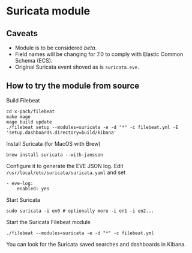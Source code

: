 # Suricata module

## Caveats

* Module is to be considered _beta_.
* Field names will be changing for 7.0 to comply with Elastic Common Schema (ECS).
* Original Suricata event shoved as is `suricata.eve.`

## How to try the module from source

Build Filebeat

```
cd x-pack/filebeat
make mage
mage build update
./filebeat setup --modules=suricata -e -d "*" -c filebeat.yml -E 'setup.dashboards.directory=build/kibana'
```

Install Suricata (for MacOS with Brew)

```
brew install suricata --with-jansson
```

Configure it to generate the EVE JSON log. Edit `/usr/local/etc/suricata/suricata.yaml` and set

```
- eve-log:
    enabled: yes
```

Start Suricata

```
sudo suricata -i en0 # optionally more -i en1 -i en2...
```

Start the Suricata Filebeat module

```
./filebeat --modules=suricata -e -d "*" -c filebeat.yml
```

You can look for the Suricata saved searches and dashboards in Kibana.
